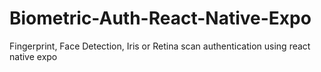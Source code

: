 # Biometric-Auth-React-Native-Expo

Fingerprint, Face Detection, Iris or Retina scan authentication using react native expo
